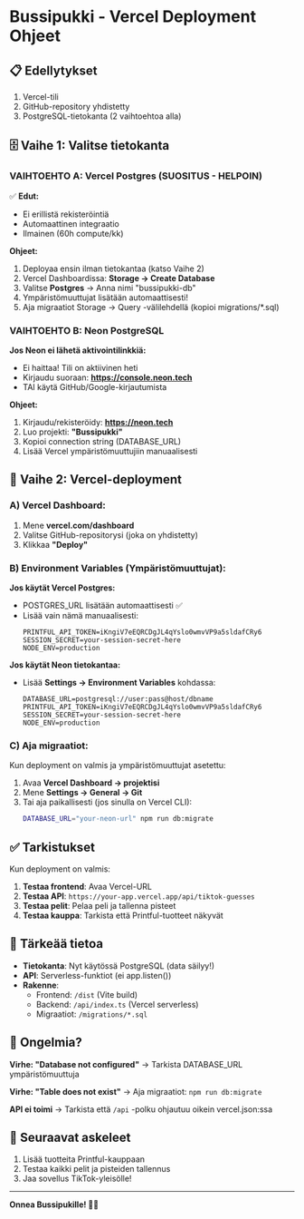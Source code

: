# Bussipukki - Vercel Deployment Ohjeet

## 📋 Edellytykset

1. Vercel-tili
2. GitHub-repository yhdistetty
3. PostgreSQL-tietokanta (2 vaihtoehtoa alla)

## 🗄️ Vaihe 1: Valitse tietokanta

### **VAIHTOEHTO A: Vercel Postgres (SUOSITUS - HELPOIN)**

✅ **Edut:**
- Ei erillistä rekisteröintiä
- Automaattinen integraatio
- Ilmainen (60h compute/kk)

**Ohjeet:**
1. Deployaa ensin ilman tietokantaa (katso Vaihe 2)
2. Vercel Dashboardissa: **Storage → Create Database**
3. Valitse **Postgres** → Anna nimi "bussipukki-db"
4. Ympäristömuuttujat lisätään automaattisesti!
5. Aja migraatiot Storage → Query -välilehdellä (kopioi migrations/*.sql)

### **VAIHTOEHTO B: Neon PostgreSQL**

**Jos Neon ei lähetä aktivointilinkkiä:**
- Ei haittaa! Tili on aktiivinen heti
- Kirjaudu suoraan: **https://console.neon.tech**
- TAI käytä GitHub/Google-kirjautumista

**Ohjeet:**
1. Kirjaudu/rekisteröidy: **https://neon.tech**
2. Luo projekti: **"Bussipukki"**
3. Kopioi connection string (DATABASE_URL)
4. Lisää Vercel ympäristömuuttujiin manuaalisesti

## 🚀 Vaihe 2: Vercel-deployment

### A) Vercel Dashboard:

1. Mene **vercel.com/dashboard**
2. Valitse GitHub-repositorysi (joka on yhdistetty)
3. Klikkaa **"Deploy"**

### B) Environment Variables (Ympäristömuuttujat):

**Jos käytät Vercel Postgres:**
- POSTGRES_URL lisätään automaattisesti ✅
- Lisää vain nämä manuaalisesti:
  ```
  PRINTFUL_API_TOKEN=iKngiV7eEQRCDgJL4qYslo0wmvVP9a5sldafCRy6
  SESSION_SECRET=your-session-secret-here
  NODE_ENV=production
  ```

**Jos käytät Neon tietokantaa:**
- Lisää **Settings → Environment Variables** kohdassa:
  ```
  DATABASE_URL=postgresql://user:pass@host/dbname
  PRINTFUL_API_TOKEN=iKngiV7eEQRCDgJL4qYslo0wmvVP9a5sldafCRy6
  SESSION_SECRET=your-session-secret-here
  NODE_ENV=production
  ```

### C) Aja migraatiot:

Kun deployment on valmis ja ympäristömuuttujat asetettu:

1. Avaa **Vercel Dashboard → projektisi**
2. Mene **Settings → General → Git**
3. Tai aja paikallisesti (jos sinulla on Vercel CLI):
   ```bash
   DATABASE_URL="your-neon-url" npm run db:migrate
   ```

## ✅ Tarkistukset

Kun deployment on valmis:

1. **Testaa frontend**: Avaa Vercel-URL
2. **Testaa API**: `https://your-app.vercel.app/api/tiktok-guesses`
3. **Testaa pelit**: Pelaa peli ja tallenna pisteet
4. **Testaa kauppa**: Tarkista että Printful-tuotteet näkyvät

## 🔧 Tärkeää tietoa

- **Tietokanta**: Nyt käytössä PostgreSQL (data säilyy!)
- **API**: Serverless-funktiot (ei app.listen())
- **Rakenne**:
  - Frontend: `/dist` (Vite build)
  - Backend: `/api/index.ts` (Vercel serverless)
  - Migraatiot: `/migrations/*.sql`

## 🐛 Ongelmia?

**Virhe: "Database not configured"**
→ Tarkista DATABASE_URL ympäristömuuttuja

**Virhe: "Table does not exist"**
→ Aja migraatiot: `npm run db:migrate`

**API ei toimi**
→ Tarkista että `/api` -polku ohjautuu oikein vercel.json:ssa

## 📱 Seuraavat askeleet

1. Lisää tuotteita Printful-kauppaan
2. Testaa kaikki pelit ja pisteiden tallennus
3. Jaa sovellus TikTok-yleisölle!

---

**Onnea Bussipukille! 🎄🚌**
